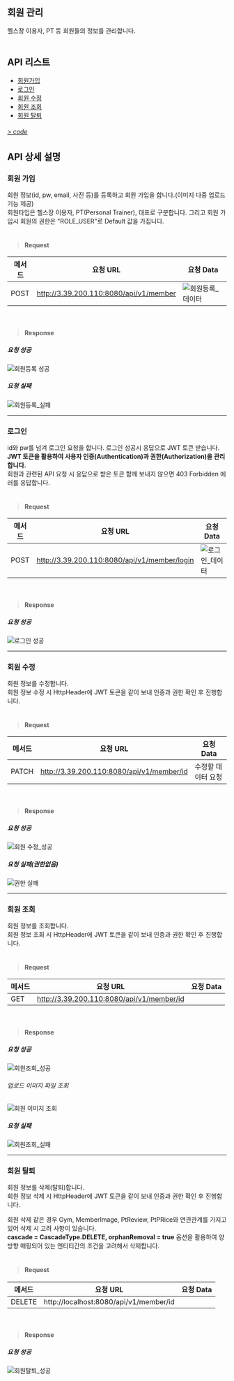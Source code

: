 ## 회원 관리
 헬스장 이용자, PT 등 회원들의 정보를 관리합니다.
<br>
<br>


## API 리스트

- [회원가입](#회원-가입)
- [로그인](#로그인)
- [회원 수정](#회원-수정)
- [회원 조회](#회원-조회)
- [회원 탈퇴](#회원-탈퇴)


###### [> code](https://github.com/underdarks/real_pt/blob/main/doc/member/code.md)

## API 상세 설명 
 
### 회원 가입
 회원 정보(id, pw, email, 사진 등)를 등록하고 회원 가입을 합니다.(이미지 다중 업로드 기능 제공)<br>
 회원타입은 헬스장 이용자, PT(Personal Trainer), 대표로 구분합니다. 그리고 회원 가입시 회원의 권한은 "ROLE_USER"로 Default 값을 가집니다.<br><br>
 
 
> #### Request
 |메서드|요청 URL|요청 Data|
|----|------|--------------|
|POST|http://3.39.200.110:8080/api/v1/member|![회원등록_데이터](https://user-images.githubusercontent.com/41244406/164993929-3625d6f5-d78e-4bdc-8b91-f563f73cece7.PNG)|

<br>
 
> #### Response
##### 요청 성공

![회원등록 성공](https://user-images.githubusercontent.com/41244406/164994552-b5561169-2c56-4520-ad32-004f07bea38e.PNG)

##### 요청 실패

![회원등록_실패](https://user-images.githubusercontent.com/41244406/164993483-68d80f2b-dde4-4ccc-a903-3c1e6ed6280d.PNG)

- - -

### 로그인
id와 pw를 넘겨 로그인 요청을 합니다. 로그인 성공시 응답으로 JWT 토큰 받습니다.<br>
**JWT 토큰을 활용하여 사용자 인증(Authentication)과 권한(Authorization)을 관리합니다.**<br>
회원과 관련된 API 요청 시 응답으로 받은 토큰 함께 보내지 않으면 403 Forbidden 에러를 응답합니다.<br><br>

> #### Request
 |메서드|요청 URL|요청 Data|
|----|------|--------------|
|POST|http://3.39.200.110:8080/api/v1/member/login|![로그인_데이터](https://user-images.githubusercontent.com/41244406/164994443-a0bf6970-2018-4f23-b1ba-f19d8e337af9.PNG)|

<br>
 
> #### Response
##### 요청 성공

![로그인 성공](https://user-images.githubusercontent.com/41244406/164994541-1c61348c-f2fe-4d57-ad53-20753182b322.PNG)

- - -

### 회원 수정
 회원 정보를 수정합니다.<br>
 회원 정보 수정 시 HttpHeader에 JWT 토큰을 같이 보내 인증과 권한 확인 후 진행합니다.<br><br>
 
 
> #### Request
 |메서드|요청 URL|요청 Data|
|----|------|--------------|
|PATCH|http://3.39.200.110:8080/api/v1/member/id|수정할 데이터 요청|

<br>
 
> #### Response
##### 요청 성공

![회원 수정_성공](https://user-images.githubusercontent.com/41244406/164995190-a8fa4d60-082e-4ae0-8b58-190e5eaf5163.PNG)


##### 요청 실패(권한없음)

![권한 실패](https://user-images.githubusercontent.com/41244406/164995199-b317e45b-c5f6-4304-a105-35618b9c2c59.PNG)

- - -

### 회원 조회
 회원 정보를 조회합니다.<br>
 회원 정보 조회 시 HttpHeader에 JWT 토큰을 같이 보내 인증과 권한 확인 후 진행합니다.<br><br>
 
 
> #### Request
 |메서드|요청 URL|요청 Data|
|----|------|--------------|
|GET|http://3.39.200.110:8080/api/v1/member/id||

<br>
 
> #### Response
##### 요청 성공

![회원조회_성공](https://user-images.githubusercontent.com/41244406/164995449-52399cfb-224e-4f41-a279-19c57002527f.PNG)


###### 업로드 이미지 파일 조회
![회원 이미지 조회](https://user-images.githubusercontent.com/41244406/164995459-e7d1ecda-23d0-49aa-8ea5-368af7b4e5f6.PNG)


##### 요청 실패

![회원조회_실패](https://user-images.githubusercontent.com/41244406/164995453-2d71dda5-6ae1-4a27-8ed1-bf2da6f64520.PNG)

- - -

### 회원 탈퇴
 회원 정보를 삭제(탈퇴)합니다.<br>
 회원 정보 삭제 시 HttpHeader에 JWT 토큰을 같이 보내 인증과 권한 확인 후 진행합니다.<br>
 
 회원 삭제 같은 경우 Gym, MemberImage, PtReview, PtPRice와 연관관계를 가지고 있어 삭제 시 고려 사항이 있습니다.<br>
 **cascade = CascadeType.DELETE, orphanRemoval = true**  옵션을 활용하여 양방향 매핑되어 있는 엔티티간의 조건을 고려해서 삭제합니다.<br><br>
 
 
> #### Request
 |메서드|요청 URL|요청 Data|
|----|------|--------------|
|DELETE|http://localhost:8080/api/v1/member/id||

<br>
 
> #### Response
##### 요청 성공

![회원탈퇴_성공](https://user-images.githubusercontent.com/41244406/164995935-d028b076-d8a9-40ff-894c-8c1bf6db5e0a.PNG)








